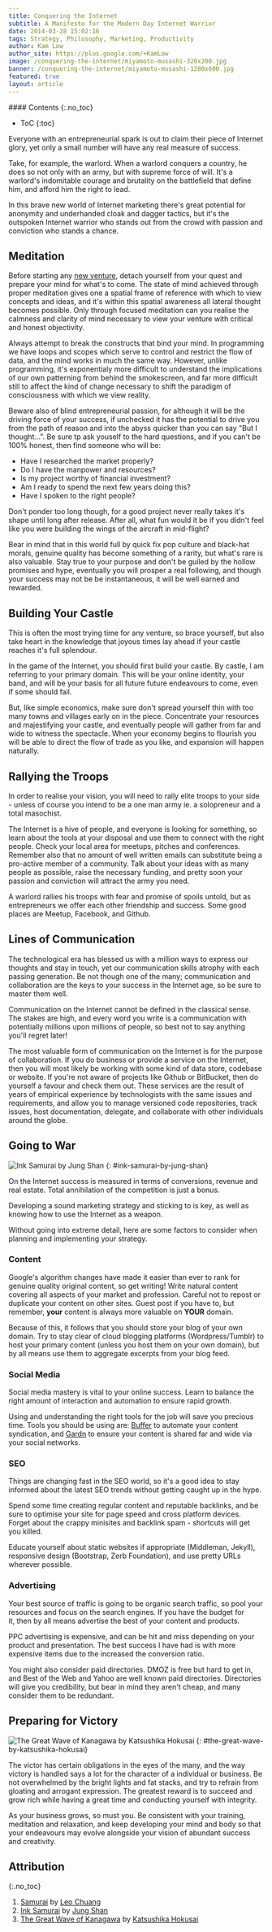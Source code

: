 ```yaml
---
title: Conquering the Internet
subtitle: A Manifesto for the Modern Day Internet Warrior
date: 2014-03-28 15:02:16
tags: Strategy, Philosophy, Marketing, Productivity
author: Kam Low
author_site: https://plus.google.com/+KamLow
image: /conquering-the-internet/miyamoto-musashi-320x200.jpg
banner: /conquering-the-internet/miyamoto-musashi-1280x600.jpg
featured: true
layout: article
---
```


<div class="sidebar-section toc">
#### Contents
{:.no_toc}

* ToC
{:toc}
</div>

Everyone with an entrepreneurial spark is out to claim their piece of Internet glory, yet only a small number will have any real measure of success. 

Take, for example, the warlord. When a warlord conquers a country, he does so not only with an army, but with supreme force of will. It's a warlord's indomitable courage and brutality on the battlefield that define him, and afford him the right to lead. 

In this brave new world of Internet marketing there's great potential for anonymity and underhanded cloak and dagger tactics, but it's the outspoken Internet warrior who stands out from the crowd with passion and conviction who stands a chance.

<!--

These are traits that many of today's so called 'entrepreneurs' would do well to learn from, because the fundamental difference between the Internet and the battlefield is .
one can be drawn to short term benefits afforded by , but
, and its this rift that breeds subversive thought and action in the weak and uninspired.

there is great potential
could well be classed as honourable when compared to the underhanded cloak and dagger tactics employed by many so called 'entrepreneurs' today. 

because the short term benefits afforded by underhanded cloak and dagger tactics

 should be well studies by

is defined by his


Take, for example, the warlord. When a warlord conquers a country, he does so not only with an army, he does so with supreme force of will. 
A warlord is defined by his courage and brutality on the battlefield, which are traits that could even be classed as honourable when compared to the underhanded cloak and dagger tactics employed by many so called 'entrepreneurs' today. 

The key difference between the Internet and the battlefield is the potential for anonymity, which tends to breed subversive thought and action in the weak and uninspired. In this brave new world of Internet marketing, it's the outspoken Internet warrior who stands out from the crowd with indomitable conviction and  passion who's the real victor.




because
, the qualities of the warlord shouldn't be overlooked
the potential for 
modern day 


Despite his brutality, the warlord's actions are for the most part, honourable, which is more than can be said for 

The key difference between the Internet and the battlefield is anonymity, and hence the enormous potential for cloak and dagger.

The qualities of the Warlord should not be overlooked in this brave new world of Internet marketing, because 

In this brave new world of Internet marketing, it's the outspoken Internet warrior who stands out from the crowd with passion and conviction who's the real victor.


In this brave new world of Internet marketing, it's the outspoken Internet warrior who stands out from the crowd with passion and conviction who's the real victor.

![Miyamoto Musashi](/conquering-the-internet/miyamoto-musashi.jpg "Miyamoto Musashi")


 succeeds with honour and dignity who's the real victor.
	also has a certain kind of honour.  
, but in this brave new world of Internet marketing, it's the Internet warrior who succeeds with honour and dignity who's the real victor.


When a warlord conquers a country, he not only does so with supreme force of will, he does so with an army. Despite his brutality, the warlords also has a certain kind of honour. The Internet differs from the battlefield in this respect, because of the enormous potential for cloak and dagger. In this brave new world of Internet marketing, it's the Internet warrior who succeeds with honour and dignity who's the real victor.


To conquer the Internet is a dream held by many, yet its easy to forget what's important along the treacherous path to victory. 
, and what you will have to give and take.

and build unrealistic expectations of success.  it's vital to
-->

## Meditation

Before starting any [new venture](http://en.wikipedia.org/wiki/Monomyth), detach yourself from your quest and prepare your mind for what's to come. The state of mind achieved through proper meditation gives one a spatial frame of reference with which to view concepts and ideas, and it's within this spatial awareness all lateral thought becomes possible. Only through focused meditation can you realise the calmness and clarity of mind necessary to view your venture with critical and honest objectivity.

Always attempt to break the constructs that bind your mind. In programming we have loops and scopes which serve to control and restrict the flow of data, and the mind works in much the same way. However, unlike programming, it's exponentialy more difficult to understand the implications of our own patterning from behind the smokescreen, and far more difficult still to affect the kind of change necessary to shift the paradigm of consciousness with which we view reality.

<!--pre-conceived consciously and unconsciously
We are forever at the mercy of our own patterning, so the challenge is to 
The challenge is to view our own patterning from behind the smokescreen, 
and constantly shift the paradigm of consciousness towards the true nature of things. 


The difference is it's much harder to see our own patterns 

, yet 
is it's much harder 
	honest 
Only a calm and clear mind is capable of viewing
	It's vital that you can view a venture with honest and critical objectivity, 
and can also steer you from the ideal path
delude you from the truth. 
 that will both your greatest 
When engaging in a new enterprise, it's your 
, 

and view your goals with an objective and critical mind. Ask yourself the difficult questions, and if you can't be 100% honest, then find someone who will be.

In the beginning it's important now to be blinded by entrepreneurial fervour, or loose sight of the reality of your choices. Make sure you know what you're getting yourself into, and that you're willing to accept the long term effects and responsibilities of your undertaking. 

, so ask the hard questions:
Take care not to fall into the trap of saying "We'll think about that when we come to it", for that's the path to ruin! 
but it can blind you to the tru nature of things 
During your meditations be sure
if you are blinded by it

 of ruin
, then it will steer you
Take the time to detach yourself from your quest, and
is both your friend and enemy. I
-->

Beware also of blind entrepreneurial passion, for although it will be the driving force of your success, if unchecked it has the potential to drive you from the path of reason and into the abyss quicker than you can say "But I thought...". Be sure tp ask youself to the hard questions, and if you can't be 100% honest, then find someone who will be:

* Have I researched the market properly?
* Do I have the manpower and resources?
* Is my project worthy of financial investment?
* Am I ready to spend the next few years doing this?
* Have I spoken to the right people?

Don't ponder too long though, for a good project never really takes it's shape until long after release. After all, what fun would it be if you didn't feel like you were building the wings of the aircraft in mid-flight?

Bear in mind that in this world full by quick fix pop culture and black-hat morals, genuine quality has become something of a rarity, but what's rare is also valuable. Stay true to your purpose and don't be guiled by the hollow promises and hype, eventually you will prosper a real following, and though your success may not be be instantaneous, it will be well earned and rewarded. 

<!--
 it grows and morphs in the fire of those who share it's 
The will of course, be many unforseen challenges and influences along your journey, so . 

they are ever changing 

ridiculousendeavour to should
why is it that we still insist on using as much muscle as we can for everything?

or flight response 

tend to only serve the purpose of
which every passing soul is likely to interpret differently.
are likely to be interpreted differently by
Though very few know how, we can hone our spirit and expand it's presence 


Kirioroshi 切り下ろし from Kurikara: The Sword and the Serpent by John Maki Evans
Akira Kurosawa's SEVEN SAMURAI Katsuhiro by Greg Ruth
The Way of the Sword by artofjokinen
-->



## Building Your Castle

This is often the most trying time for any venture, so brace yourself, but also take heart in the knowledge that joyous times lay ahead if your castle reaches it's full splendour. 

In the game of the Internet, you should first build your castle. By castle, I am referring to your primary domain. This will be your online identity, your band, and will be your basis for all future future endeavours to come, even if some should fail.

But, like simple economics, make sure don't spread yourself thin with too many towns and villages early on in the piece. Concentrate your resources and majestifying your castle, and eventually people will gather from far and wide to witness the spectacle. When your economy begins to flourish you will be able to direct the flow of trade as you like, and expansion will happen naturally. 



<!--concentrate on buildingcredibility,  , which will also be your primary real estate
Don't skimp on the details, and don't waste any time or bricks, and when you're a master builder 

you will attract to join your cause and 
	Just as when building an empire, you don't want 
, so beg, borrow or steal to get to this point
the people will soon hear about it and come from far and wide to gaze upon it's beauty. As the economy flourishes
You are establishing an online economy and 
Forget about the crappy minisites and backlink spam - shortcuts will get you killed. 
, and focus on your primary domain.
-->


## Rallying the Troops

<!--
![Karate at Shuri Castle c.1938](/conquering-the-internet/karate-castle-shuri.jpg "Karate at Shuri Castle c.1938")
-->

In order to realise your vision, you will need to rally elite troops to your side - unless of course you intend to be a one man army ie. a solopreneur and a total masochist. 

The Internet is a hive of people, and everyone is looking for something, so learn about the tools at your disposal and use them to connect with the right people. Check your local area for meetups, pitches and conferences. Remember also that no amount of well written emails can substitute being a pro-active member of a community. Talk about your ideas with as many people as possible, raise the necessary funding, and pretty soon your passion and conviction will attract the army you need.

A warlord rallies his troops with fear and promise of spoils untold, but as entrepreneurs we offer each other friendship and success. Some good places are Meetup, Facebook, and Github.

<!--
and pretty soon your talent, conviction and passion will begin to attract an army.
thing substitutes  sure you use 
If your vision is yet
To consolidate your vision, you will need to rally the troops. Working as a solopreneur is a tough gig - so why not make life easy on yourself? The Internet is a hive of people, and everyone is looking for something, so why not use it to connect with people! Check meetup.com for local meetups with people of similar interests. Talk about and develop your ideas with other people, and pretty soon your talent, conviction and passion will begin to attract an army.

A warlord rallies his troops with fear and promise of spoils untold, but as entrepreneurs preffer to offer each other friendship and success.

Some good places are Meetup, Facebook, Github - whatever floats your boat.
-->

## Lines of Communication

The technological era has blessed us with a million ways to express our thoughts and stay in touch, yet our communication skills atrophy with each passing generation. Be not though one of the many; communication and collaboration are the keys to your success in the Internet age, so be sure to master them well. 

Communication on the Internet cannot be defined in the classical sense. The stakes are high, and every word you write is a communication with potentially millions upon millions of people, so best not to say anything you'll regret later!

The most valuable form of communication on the Internet is for the purpose of collaboration. If you do business or provide a service on the Internet, then you will most likely be working with some kind of data store, codebase or website. If you're not aware of projects like Github or BitBucket, then do yourself a favour and check them out. These services are the result of years of empirical experience by technologists with the same issues and requirements, and allow you to manage versioned code repositories, track issues, host documentation, delegate, and collaborate with other individuals around the globe.

## Going to War

![Ink Samurai by Jung Shan](/conquering-the-internet/ink-samurai-by-jung-shan.jpg "Ink Samurai by Jung Shan")
{: #ink-samurai-by-jung-shan}
<!--
![Samurai Battle](/conquering-the-internet/samurai-battle.jpg "Samurai Battle")
-->

On the Internet success is measured in terms of conversions, revenue and real estate. Total annihilation of the competition is just a bonus.

Developing a sound marketing strategy and sticking to is key, as well as knowing how to use the Internet as a weapon.

Without going into extreme detail, here are some factors to consider when planning and implementing your strategy.

### Content

Google's algorithm changes have made it easier than ever to rank for genuine quality original content, so get writing! Write natural content covering all aspects of your market and profession. Careful not to repost or duplicate your content on other sites. Guest post if you have to, but remember, **your** content is always more valuable on **YOUR** domain.

Because of this, it follows that you should store your blog of your own domain. Try to stay clear of cloud blogging platforms (Wordpress/Tumblr) to host your primary content (unless you host them on your own domain), but by all means use them to aggregate excerpts from your blog feed.

### Social Media

Social media mastery is vital to your online success. Learn to balance the right amount of interaction and automation to ensure rapid growth.

Using and understanding the right tools for the job will save you precious time. Tools you should be using are: <a href="http://bufferapp.com" title="Buffer" target="_blank">Buffer</a> to automate your content syndication, and <a href="http://gardn.net" title="Gardn" target="_blank">Gardn</a> to ensure your content is shared far and wide via your social networks.

### SEO

Things are changing fast in the SEO world, so it's a good idea to stay informed about the latest SEO trends without getting caught up in the hype.

Spend some time creating regular content and reputable backlinks, and be sure to optimise your site for page speed and cross platform devices. Forget about the crappy minisites and backlink spam - shortcuts will get you killed. 

Educate yourself about static websites if appropriate (Middleman, Jekyll), responsive design (Bootstrap, Zerb Foundation), and use pretty URLs wherever possible.

### Advertising

Your best source of traffic is going to be organic search traffic, so pool your resources and focus on the search engines. If you have the budget for it, then by all means advertise the best of your content and products.

PPC advertising is expensive, and can be hit and miss depending on your product and presentation. The best success I have had is with more expensive items due to the increased the conversion ratio.

You might also consider paid directories. DMOZ is free but hard to get in, and Best of the Web and Yahoo are well known paid directories. Directories will give you credibility, but bear in mind they aren't cheap, and many consider them to be redundant.

## Preparing for Victory

![The Great Wave of Kanagawa by Katsushika Hokusai](/conquering-the-internet/hokusai-the-great-wave.jpg "The Great Wave of Kanagawa by Katsushika Hokusai")
{: #the-great-wave-by-katsushika-hokusai}

<!--
![Berserk Gatsu](/conquering-the-internet/berserk-guts.jpg "Berserk Gatsu")
The victor has certain obligations, least of which is to set the standard for those to come. 
-->

The victor has certain obligations in the eyes of the many, and the way victory is handled says a lot for the character of a individual or business. Be not overwhelmed by the bright lights and fat stacks, and try to refrain from gloating and arrogant expression. The greatest reward is to succeed and grow rich while having a great time and conducting yourself with integrity.

As your business grows, so must you. Be consistent with your training, meditation and relaxation, and keep developing your mind and body so that your endeavours may evolve alongside your vision of abundant success and creativity.

## Attribution
{:.no_toc}

1. [Samurai](#banner) by [Leo Chuang](http://gooloo0-o.deviantart.com)
2. [Ink Samurai](#ink-samurai-by-jung-shan) by [Jung Shan](http://jung-shan.blogspot.com)
3. [The Great Wave of Kanagawa](#the-great-wave-by-katsushika-hokusai) by [Katsushika Hokusai](http://en.wikipedia.org/wiki/Katsushika_Hokusai)


<!--
This is some text.[^1]. Other text.

[^1]:A footnote.

## Attribution
{: .section-header}
-->